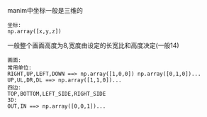 manim中坐标一般是三维的

```
坐标:
np.array([x,y,z])
```

一般整个画面高度为8,宽度由设定的长宽比和高度决定(一般14)

```
画面:
常用单位:
RIGHT,UP,LEFT,DOWN ==> np.array([1,0,0]) np.array([0,1,0])...
UP,UL,DR,DL ==> np.array([1,1,0])...
四边:
TOP,BOTTOM,LEFT_SIDE,RIGHT_SIDE
3D:
OUT,IN ==> np.array([0,0,1])...
```


